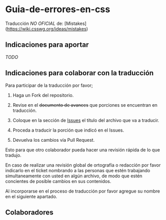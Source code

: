 # Guia-de-errores-en-css

Traducción *NO OFICIAL* de: [Mistakes] (https://wiki.csswg.org/ideas/mistakes)


## Indicaciones para aportar
*TODO*

## Indicaciones para colaborar con la traducción 

Para participar de la traducción por favor;

1. Haga un Fork del repositorio.

2. Revise en el ~~documento de avances~~ que porciones se encuentran en traducción. 

3. Coloque en la sección de [Issues](https://github.com/talueses/Guia-de-errores-en-css/issues) el
título del archivo que va a traducir. 

4. Proceda a traducir la porción que indicó en el Issues. 

5. Devuelva los cambios vía Pull Request. 


Esto para que otro colaborador pueda hacer una revisión rápida de lo que
tradujo.

En caso de realizar una revisión global de ortografía o redacción por favor
indicarlo en el ticket nombrando a las personas que estén trabajando
simultaneamente con usted en algún archivo, de modo que estén concientes de 
posible cambios en sus contenidos.



Al incorporarse en el proceso de traducción por favor agregue su nombre en
el siguiente apartado.


## Colaboradores

